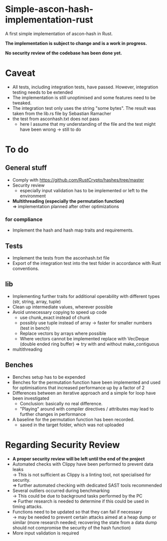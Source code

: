 # Simple-ascon-hash-implementation-rust
A first simple implementation of ascon-hash in Rust. 

**The implementation is subject to change and is a work in progress.**


**No security review of the codebase has been done yet.**

# Caveat 
- All tests, including integration tests, have passed. However, integration testing needs to be extended 
- The implementation is still unoptimised and some features need to be tweaked.
- The integration test only uses the string "some bytes". The result was taken from the lib.rs file by Sebastian Ramacher
- the test from asconhash.txt does not pass
  - here I assume that my understanding of the file and the test might have been wrong -> still to do
 
# To do

## General stuff 
- Comply with https://github.com/RustCrypto/hashes/tree/master
- Security review
  - especially input validation has to be implemented or left to the environment 
- **Multithreading (especially the permutation function)** <br> $\Rightarrow$ implementation planned after other optimizations   

### for compliance
- Implement the hash and hash map traits and requirements.

## Tests
- Implement the tests from the asconhash.txt file
- Export of the integration test into the test folder in accordance with Rust conventions.

## lib
- Implementing further traits for additional operability with different types (str, string, array, tuple)
- Clean up intermediate values, wherever possible
- Avoid unnecessary copying to speed up code 
  - use chunk_exact instead of chunk
  - possibly use tuple instead of array -> faster for smaller numbers (test in bench)
  - Replace vectors by arrays where possible
  - Where vectors cannot be implemented replace with VecDeque (double ended ring buffer) 
    $\Rightarrow$ try with and without make_contiguous
- multithreading 

## Benches 
- Benches setup has to be expended 
- Benches for the permutation function have been implemented and used for optimisations that increased performance up by a factor of 2
- Differences between an iterative approach and a simple for loop have been investigated
  - Conclusion: basically no real difference.
  - "Playing" around with compiler directives / attributes may lead to further changes in performance
- A baseline for the permutation function has been recorded.
  - saved in the target folder, which was not uploaded

 # Regarding Security Review
- **A proper security review will be left until the end of the project**
 - Automated checks with Clippy have been performed to prevent data leaks <br> $\rightarrow$ This is not sufficient as Clippy is a linting tool, not specialised for security.
   <br> $\Rightarrow$ further automated checking with dedicated SAST tools recommended
 - Several outliers occurred during benchmarking <br> $\rightarrow$ This could be due to background tasks performed by the PC <br> $\Rightarrow$ Further research is needed to determine if this could be used in timing attacks.
- Functions need to be updated so that they can fail if necessary <br> $\rightarrow$ may be needed to prevent certain attacks aimed at a heap dump or similar (more research needed; recovering the state from a data dump should not compromise the security of the hash function)
- More input validation is required
